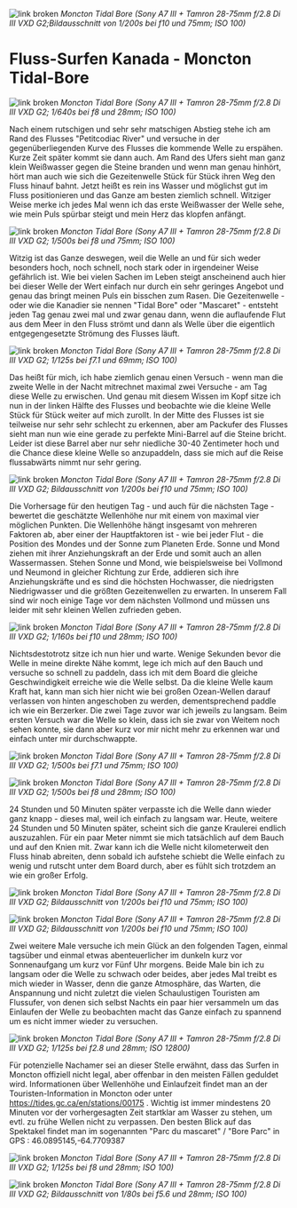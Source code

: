 ![link broken](../../../../../../mediaLibrary/posts/2023/canada-kanada/24_07_tidal_bore_river_surfing_moncton/windsurf-stormy-stories-surf-travel-blog-fluss-surfen-river-surfing-rapid-surfing-tidal-bore-gezeiten-surfen-mascaret-bay-of-fundy-moncton-canada-kanada-new-brunswick-panamerica-weltreise-roadtrip-WM-90p-DSC04308_mod.jpg)
*Moncton Tidal Bore (Sony A7 III + Tamron 28-75mm f/2.8 Di III VXD G2;Bildausschnitt von 1/200s bei f10 und 75mm; ISO 100)*

# Fluss-Surfen Kanada - Moncton Tidal-Bore

![link broken](../../../../../../mediaLibrary/posts/2023/canada-kanada/24_07_tidal_bore_river_surfing_moncton/windsurf-stormy-stories-surf-travel-blog-fluss-surfen-river-surfing-rapid-surfing-tidal-bore-gezeiten-surfen-mascaret-bay-of-fundy-moncton-canada-kanada-new-brunswick-panamerica-weltreise-roadtrip-WM-90p-DSC04291.jpg)
*Moncton Tidal Bore (Sony A7 III + Tamron 28-75mm f/2.8 Di III VXD G2; 1/640s bei f8 und 28mm; ISO 100)*

Nach einem rutschigen und sehr sehr matschigen Abstieg stehe ich am Rand des Flusses "Petitcodiac River" und versuche in der gegenüberliegenden Kurve des Flusses die kommende Welle zu erspähen.
Kurze Zeit später kommt sie dann auch. Am Rand des Ufers sieht man ganz klein Weißwasser gegen die Steine branden und wenn man genau hinhört, hört man auch wie sich die Gezeitenwelle Stück für Stück ihren Weg den Fluss hinauf bahnt. Jetzt heißt es rein ins Wasser und möglichst gut im Fluss positionieren und das Ganze am besten ziemlich schnell. Witziger Weise merke ich jedes Mal wenn ich das erste Weißwasser der Welle sehe, wie mein Puls spürbar steigt und mein Herz das klopfen anfängt.

![link broken](../../../../../../mediaLibrary/posts/2023/canada-kanada/24_07_tidal_bore_river_surfing_moncton/windsurf-stormy-stories-surf-travel-blog-fluss-surfen-river-surfing-rapid-surfing-tidal-bore-gezeiten-surfen-mascaret-bay-of-fundy-moncton-canada-kanada-new-brunswick-panamerica-weltreise-roadtrip-WM-90p-DSC04168_mod.jpg)
*Moncton Tidal Bore (Sony A7 III + Tamron 28-75mm f/2.8 Di III VXD G2; 1/500s bei f8 und 75mm; ISO 100)*

Witzig ist das Ganze deswegen, weil die Welle an und für sich weder besonders hoch, noch schnell, noch stark oder in irgendeiner Weise gefährlich ist. Wie bei vielen Sachen im Leben steigt anscheinend auch hier bei dieser Welle der Wert einfach nur durch ein sehr geringes Angebot und genau das bringt meinen Puls ein bisschen zum Rasen.
Die Gezeitenwelle - oder wie die Kanadier sie nennen "Tidal Bore" oder "Mascaret" - entsteht jeden Tag genau zwei mal und zwar genau dann, wenn die auflaufende Flut aus dem Meer in den Fluss strömt und dann als Welle über die eigentlich entgegengesetzte Strömung des Flusses läuft.

![link broken](../../../../../../mediaLibrary/posts/2023/canada-kanada/24_07_tidal_bore_river_surfing_moncton/windsurf-stormy-stories-surf-travel-blog-fluss-surfen-river-surfing-rapid-surfing-tidal-bore-gezeiten-surfen-mascaret-bay-of-fundy-moncton-canada-kanada-new-brunswick-panamerica-weltreise-roadtrip-WM-90p-DSC04432.jpg)
*Moncton Tidal Bore (Sony A7 III + Tamron 28-75mm f/2.8 Di III VXD G2; 1/125s bei f7.1 und 69mm; ISO 100)*

Das heißt für mich, ich habe ziemlich genau einen Versuch - wenn man die zweite Welle in der Nacht mitrechnet maximal zwei Versuche - am Tag diese Welle zu erwischen. Und genau mit diesem Wissen im Kopf sitze ich nun in der linken Hälfte des Flusses und beobachte wie die kleine Welle Stück für Stück weiter auf mich zurollt. In der Mitte des Flusses ist sie teilweise nur sehr sehr schlecht zu erkennen, aber am Packufer des Flusses sieht man nun wie eine gerade zu perfekte Mini-Barrel auf die Steine bricht.
Leider ist diese Barrel aber nur sehr niedliche 30-40 Zentimeter hoch und die Chance diese kleine Welle so anzupaddeln, dass sie mich auf die Reise flussabwärts nimmt nur sehr gering.

![link broken](../../../../../../mediaLibrary/posts/2023/canada-kanada/24_07_tidal_bore_river_surfing_moncton/windsurf-stormy-stories-surf-travel-blog-fluss-surfen-river-surfing-rapid-surfing-tidal-bore-gezeiten-surfen-mascaret-bay-of-fundy-moncton-canada-kanada-new-brunswick-panamerica-weltreise-roadtrip-WM-90p-DSC04320_mod.jpg)
*Moncton Tidal Bore (Sony A7 III + Tamron 28-75mm f/2.8 Di III VXD G2; Bildausschnitt von 1/200s bei f10 und 75mm; ISO 100)*

Die Vorhersage für den heutigen Tag - und auch für die nächsten Tage - bewertet die geschätzte Wellenhöhe nur mit einem von maximal vier möglichen Punkten. Die Wellenhöhe hängt insgesamt von mehreren Faktoren ab, aber einer der Hauptfaktoren ist - wie bei jeder Flut - die Position des Mondes und der Sonne zum Planeten Erde. Sonne und Mond ziehen mit ihrer Anziehungskraft an der Erde und somit auch an allen Wassermassen. Stehen Sonne und Mond, wie beispielsweise bei Vollmond und Neumond in gleicher Richtung zur Erde, addieren sich ihre Anziehungskräfte und es sind die höchsten Hochwasser, die niedrigsten Niedrigwasser und die größten Gezeitenwellen zu erwarten. In unserem Fall sind wir noch einige Tage vor dem nächsten Vollmond und müssen uns leider mit sehr kleinen Wellen zufrieden geben.

![link broken](../../../../../../mediaLibrary/posts/2023/canada-kanada/24_07_tidal_bore_river_surfing_moncton/windsurf-stormy-stories-surf-travel-blog-fluss-surfen-river-surfing-rapid-surfing-tidal-bore-gezeiten-surfen-mascaret-bay-of-fundy-moncton-canada-kanada-new-brunswick-panamerica-weltreise-roadtrip-WM-90p-DSC04417.jpg)
*Moncton Tidal Bore (Sony A7 III + Tamron 28-75mm f/2.8 Di III VXD G2; 1/160s bei f10 und 28mm; ISO 100)*

Nichtsdestotrotz sitze ich nun hier und warte. Wenige Sekunden bevor die Welle in meine direkte Nähe kommt, lege ich mich auf den Bauch und versuche so schnell zu paddeln, dass ich mit dem Board die gleiche Geschwindigkeit erreiche wie die Welle selbst. Da die kleine Welle kaum Kraft hat, kann man sich hier nicht wie bei großen Ozean-Wellen darauf verlassen von hinten angeschoben zu werden,  dementsprechend paddle ich wie ein Berzerker.
Die zwei Tage zuvor war ich jeweils zu langsam. Beim ersten Versuch war die Welle so klein, dass ich sie zwar von Weitem noch sehen konnte, sie dann aber kurz vor mir nicht mehr zu erkennen war und einfach unter mir durchschwappte.

![link broken](../../../../../../mediaLibrary/posts/2023/canada-kanada/24_07_tidal_bore_river_surfing_moncton/windsurf-stormy-stories-surf-travel-blog-fluss-surfen-river-surfing-rapid-surfing-tidal-bore-gezeiten-surfen-mascaret-bay-of-fundy-moncton-canada-kanada-new-brunswick-panamerica-weltreise-roadtrip-WM-90p-DSC04210_mod.jpg)
*Moncton Tidal Bore (Sony A7 III + Tamron 28-75mm f/2.8 Di III VXD G2; 1/500s bei f7.1 und 75mm; ISO 100)*

![link broken](../../../../../../mediaLibrary/posts/2023/canada-kanada/24_07_tidal_bore_river_surfing_moncton/windsurf-stormy-stories-surf-travel-blog-fluss-surfen-river-surfing-rapid-surfing-tidal-bore-gezeiten-surfen-mascaret-bay-of-fundy-moncton-canada-kanada-new-brunswick-panamerica-weltreise-roadtrip-WM-90p-DSC04225_mod.jpg)
*Moncton Tidal Bore (Sony A7 III + Tamron 28-75mm f/2.8 Di III VXD G2; 1/500s bei f8 und 28mm; ISO 100)*

24 Stunden und 50 Minuten später verpasste ich die Welle dann wieder ganz knapp - dieses mal, weil ich einfach zu langsam war. Heute, weitere 24 Stunden und 50 Minuten später, scheint sich die ganze Kraulerei endlich auszuzahlen. Für ein paar Meter nimmt sie mich tatsächlich auf dem Bauch und auf den Knien mit. Zwar kann ich die Welle nicht kilometerweit den Fluss hinab abreiten, denn sobald ich aufstehe schiebt die Welle einfach zu wenig und rutscht unter dem Board durch, aber es fühlt sich trotzdem an wie ein großer Erfolg.

![link broken](../../../../../../mediaLibrary/posts/2023/canada-kanada/24_07_tidal_bore_river_surfing_moncton/windsurf-stormy-stories-surf-travel-blog-fluss-surfen-river-surfing-rapid-surfing-tidal-bore-gezeiten-surfen-mascaret-bay-of-fundy-moncton-canada-kanada-new-brunswick-panamerica-weltreise-roadtrip-WM-90p-DSC04357_mod.jpg)
*Moncton Tidal Bore (Sony A7 III + Tamron 28-75mm f/2.8 Di III VXD G2; Bildausschnitt von 1/200s bei f10 und 75mm; ISO 100)*

![link broken](../../../../../../mediaLibrary/posts/2023/canada-kanada/24_07_tidal_bore_river_surfing_moncton/windsurf-stormy-stories-surf-travel-blog-fluss-surfen-river-surfing-rapid-surfing-tidal-bore-gezeiten-surfen-mascaret-bay-of-fundy-moncton-canada-kanada-new-brunswick-panamerica-weltreise-roadtrip-WM-90p-DSC04359_2_mod.jpg)
*Moncton Tidal Bore (Sony A7 III + Tamron 28-75mm f/2.8 Di III VXD G2; Bildausschnitt von 1/200s bei f10 und 75mm; ISO 100)*

Zwei weitere Male versuche ich mein Glück an den folgenden Tagen, einmal tagsüber und einmal etwas abenteuerlicher im dunkeln kurz vor Sonnenaufgang um kurz vor Fünf Uhr morgens. Beide Male bin ich zu langsam oder die Welle zu schwach oder beides, aber jedes Mal treibt es mich wieder in Wasser, denn die ganze Atmosphäre, das Warten, die Anspannung und nicht zuletzt die vielen Schaulustigen Touristen am Flussufer, von denen sich selbst Nachts ein paar hier versammeln um das Einlaufen der Welle zu beobachten macht das Ganze einfach zu spannend um es nicht immer wieder zu versuchen.

![link broken](../../../../../../mediaLibrary/posts/2023/canada-kanada/24_07_tidal_bore_river_surfing_moncton/windsurf-stormy-stories-surf-travel-blog-fluss-surfen-river-surfing-rapid-surfing-tidal-bore-gezeiten-surfen-mascaret-bay-of-fundy-moncton-canada-kanada-new-brunswick-panamerica-weltreise-roadtrip-WM-90p-DSC04421.jpg)
*Moncton Tidal Bore (Sony A7 III + Tamron 28-75mm f/2.8 Di III VXD G2; 1/125s bei f2.8 und 28mm; ISO 12800)*

Für potenzielle Nachamer sei an dieser Stelle erwähnt, dass das Surfen in Moncton offiziell nicht legal, aber offenbar in den meisten Fällen geduldet wird.
Informationen über Wellenhöhe und Einlaufzeit findet man an der Touristen-Information in Moncton oder unter https://tides.gc.ca/en/stations/00175 . Wichtig ist immer mindestens 20 Minuten vor der vorhergesagten Zeit startklar am Wasser zu stehen, um evtl. zu frühe Wellen nicht zu verpassen. Den besten Blick auf das Spektakel findet man im sogenannten "Parc du mascaret" / "Bore Parc" in GPS :  46.0895145,-64.7709387

![link broken](../../../../../../mediaLibrary/posts/2023/canada-kanada/24_07_tidal_bore_river_surfing_moncton/windsurf-stormy-stories-surf-travel-blog-fluss-surfen-river-surfing-rapid-surfing-tidal-bore-gezeiten-surfen-mascaret-bay-of-fundy-moncton-canada-kanada-new-brunswick-panamerica-weltreise-roadtrip-WM-90p-DSC04445.jpg)
*Moncton Tidal Bore (Sony A7 III + Tamron 28-75mm f/2.8 Di III VXD G2; 1/125s bei f8 und 28mm; ISO 100)*

![link broken](../../../../../../mediaLibrary/posts/2023/canada-kanada/24_07_tidal_bore_river_surfing_moncton/windsurf-stormy-stories-surf-travel-blog-fluss-surfen-river-surfing-rapid-surfing-tidal-bore-gezeiten-surfen-mascaret-bay-of-fundy-moncton-canada-kanada-new-brunswick-panamerica-weltreise-roadtrip-WM-90p-DSC04450_mod.jpg)
*Moncton Tidal Bore (Sony A7 III + Tamron 28-75mm f/2.8 Di III VXD G2; Bildausschnitt von 1/80s bei f5.6 und 28mm; ISO 100)*
